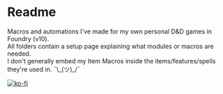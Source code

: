# Readme
Macros and automations I've made for my own personal D&D games in Foundry (v10).  
All folders contain a setup page explaining what modules or macros are needed.  
I don't generally embed my Item Macros inside the items/features/spells they're used in. ¯\\\_(ツ)_/¯  

[![ko-fi](https://ko-fi.com/img/githubbutton_sm.svg)](https://ko-fi.com/O5O5G582S)
